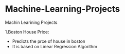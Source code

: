 # Machine-Learning-Projects
Machin Learining Projects

1.Boston House Price:
 - Predicts the prce of house in boston
 - It is based on Linear Regression Algorithm
